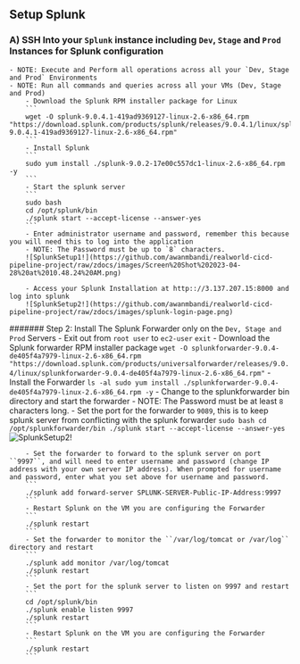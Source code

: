 ## Setup Splunk 
### A) SSH Into your `Splunk` instance including `Dev`, `Stage` and `Prod` Instances for Splunk configuration
    - NOTE: Execute and Perform all operations across all your `Dev, Stage and Prod` Environments
    - NOTE: Run all commands and queries across all your VMs (Dev, Stage and Prod)
        - Download the Splunk RPM installer package for Linux
        ```
        wget -O splunk-9.0.4.1-419ad9369127-linux-2.6-x86_64.rpm "https://download.splunk.com/products/splunk/releases/9.0.4.1/linux/splunk-9.0.4.1-419ad9369127-linux-2.6-x86_64.rpm"
        ```
        - Install Splunk
        ```
        sudo yum install ./splunk-9.0.2-17e00c557dc1-linux-2.6-x86_64.rpm -y
        ```
        - Start the splunk server 
        ```
        sudo bash
        cd /opt/splunk/bin
        ./splunk start --accept-license --answer-yes
        ```
        - Enter administrator username and password, remember this because you will need this to log into the application
        - NOTE: The Password must be up to `8` characters.
        ![SplunkSetup1!](https://github.com/awanmbandi/realworld-cicd-pipeline-project/raw/zdocs/images/Screen%20Shot%202023-04-28%20at%2010.48.24%20AM.png)

        - Access your Splunk Installation at http:://3.137.207.15:8000 and log into splunk
        ![SplunkSetup2!](https://github.com/awanmbandi/realworld-cicd-pipeline-project/raw/zdocs/images/splunk-login-page.png)

####### Step 2: Install The Splunk Forwarder only on the `Dev, Stage and Prod` Servers
        - Exit out from `root user` to `ec2-user`
        ```
        exit
        ```
        - Download the Splunk forwarder RPM installer package 
        ```
        wget -O splunkforwarder-9.0.4-de405f4a7979-linux-2.6-x86_64.rpm "https://download.splunk.com/products/universalforwarder/releases/9.0.4/linux/splunkforwarder-9.0.4-de405f4a7979-linux-2.6-x86_64.rpm"
        ```
        - Install the Forwarder
        ```
        ls -al
        sudo yum install ./splunkforwarder-9.0.4-de405f4a7979-linux-2.6-x86_64.rpm -y
        ```
        - Change to the splunkforwarder bin directory and start the forwarder
            - NOTE: The Password must be at least `8` characters long.
            - Set the port for the forwarder to ``9089``, this is to keep splunk server from conflicting with the splunk forwarder
        ```
        sudo bash
        cd /opt/splunkforwarder/bin
        ./splunk start --accept-license --answer-yes
        ```
        ![SplunkSetup2!](https://github.com/awanmbandi/realworld-cicd-pipeline-project/raw/zdocs/images/Screen%20Shot%202023-04-28%20at%2011.31.42%20AM.png)

        - Set the forwarder to forward to the splunk server on port ``9997``, and will need to enter username and password (change IP address with your own server IP address). When prompted for username and password, enter what you set above for username and password.
        ```
        ./splunk add forward-server SPLUNK-SERVER-Public-IP-Address:9997
        ```
        - Restart Splunk on the VM you are configuring the Forwarder
        ```
        ./splunk restart
        ```
        - Set the forwarder to monitor the ``/var/log/tomcat or /var/log`` directory and restart
        ```
        ./splunk add monitor /var/log/tomcat
        ./splunk restart
        ```
        - Set the port for the splunk server to listen on 9997 and restart
        ```
        cd /opt/splunk/bin
        ./splunk enable listen 9997
        ./splunk restart
        ```
        - Restart Splunk on the VM you are configuring the Forwarder
        ```
        ./splunk restart
        ```

